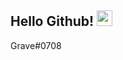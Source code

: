 ## Hello Github! <img src="https://cdn.discordapp.com/emojis/888711638755188766.png" width="25px">

Grave#0708
